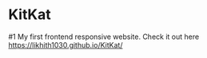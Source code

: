 # KitKat
#1 My first frontend responsive website. 
Check it out here https://likhith1030.github.io/KitKat/
